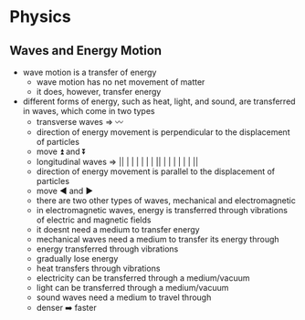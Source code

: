 <head>
  <title>Year 9 Science</title>
</head>

# Physics

## Waves and Energy Motion
- wave motion is a transfer of energy
  - wave motion has no net movement of matter
  - it does, however, transfer energy
- different forms of energy, such as heat, light, and sound, are transferred in waves, which come in two types
  - transverse waves ⇒ :wavy_dash:
   - direction of energy movement is perpendicular to the displacement of particles
   - move :arrow_double_up: and :arrow_double_down:
  - longitudinal waves ⇒ || | |  |  |  | | || | |  |  |  | | ||
   - direction of energy movement is parallel to the displacement of particles
   - move :arrow_backward: and :arrow_forward:
  - there are two other types of waves, mechanical and electromagnetic
   - in electromagnetic waves, energy is transferred through vibrations of electric and magnetic fields
    - it doesnt need a medium to transfer energy
   - mechanical waves need a medium to transfer its energy through
    - energy transferred through vibrations
    - gradually lose energy
    - heat transfers through vibrations
    - electricity can be transferred through a medium/vacuum
    - light can be transferred through a medium/vacuum
    - sound waves need a medium to travel through
     - denser :arrow_right: faster
